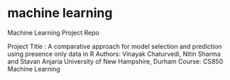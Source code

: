 # machine learning
Machine Learning Project Repo

Project Title : A comparative approach for model selection and prediction using presence only data in R
Authors: Vinayak Chaturvedi, Nitin Sharma and Stavan Anjaria
University of New Hampshire, Durham
Course: CS850 Machine Learning 
 
